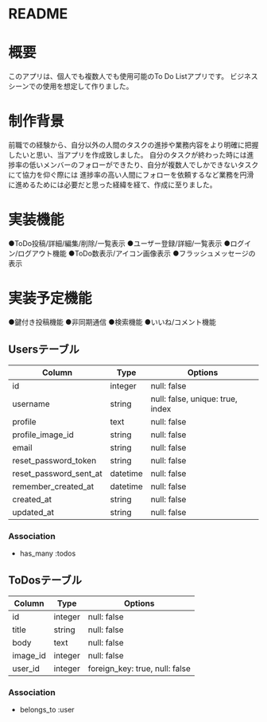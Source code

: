 # README

# 概要
このアプリは、個人でも複数人でも使用可能のTo Do Listアプリです。
ビジネスシーンでの使用を想定して作りました。

# 制作背景
前職での経験から、自分以外の人間のタスクの進捗や業務内容をより明確に把握したいと思い、当アプリを作成致しました。
自分のタスクが終わった時には進捗率の低いメンバーのフォローができたり、自分が複数人でしかできないタスクにて協力を仰ぐ際には
進捗率の高い人間にフォローを依頼するなど業務を円滑に進めるためには必要だと思った経緯を経て、作成に至りました。

# 実装機能
●ToDo投稿/詳細/編集/削除/一覧表示
●ユーザー登録/詳細/一覧表示
●ログイン/ログアウト機能
●ToDo数表示/アイコン画像表示
●フラッシュメッセージの表示

# 実装予定機能
●鍵付き投稿機能
●非同期通信
●検索機能
●いいね/コメント機能


## Usersテーブル
|Column|Type|Options|
|------|----|-------|
|id|integer|null: false|
|username|string|null: false, unique: true, index|
|profile|text|null: false|
|profile_image_id|string|null: false|
|email|string|null: false|
|reset_password_token|string|null: false|
|reset_password_sent_at|datetime|null: false|
|remember_created_at|datetime|null: false|
|created_at|string|null: false|
|updated_at|string|null: false|
### Association
- has_many :todos


## ToDosテーブル
|Column|Type|Options|
|------|----|-------|
|id|integer|null: false|
|title|string|null: false|
|body|text|null: false|
|image_id|integer|null: false|
|user_id|integer|foreign_key: true, null: false|
### Association
- belongs_to :user

